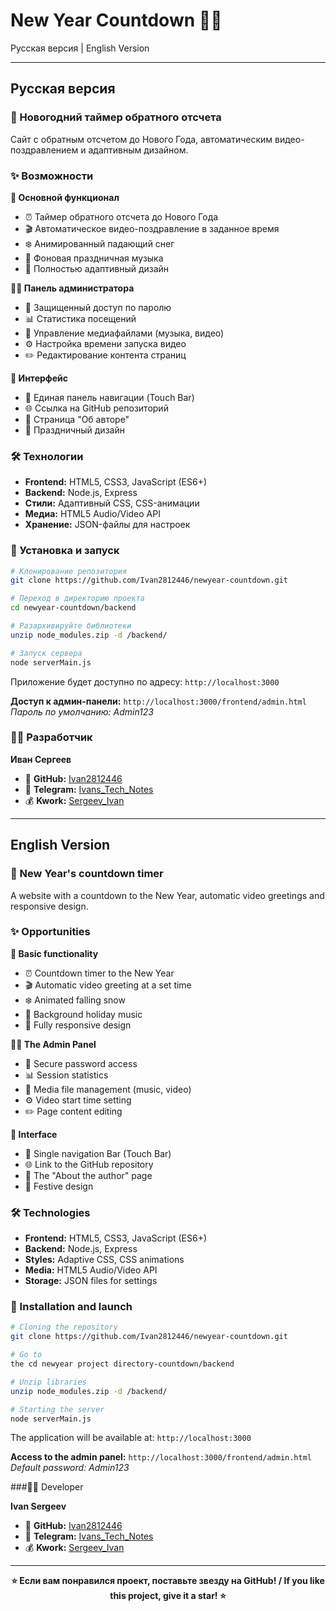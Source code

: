 # New Year Countdown 🎄⏰

Русская версия | English Version

---

## Русская версия

### 🎯 Новогодний таймер обратного отсчета

Сайт с обратным отсчетом до Нового Года, автоматическим видео-поздравлением и адаптивным дизайном.

### ✨ Возможности

**🎄 Основной функционал**
- ⏰ Таймер обратного отсчета до Нового Года
- 🎬 Автоматическое видео-поздравление в заданное время
- ❄️ Анимированный падающий снег
- 🎵 Фоновая праздничная музыка
- 📱 Полностью адаптивный дизайн

**👨‍💼 Панель администратора**
- 🔐 Защищенный доступ по паролю
- 📊 Статистика посещений
- 🎵 Управление медиафайлами (музыка, видео)
- ⚙️ Настройка времени запуска видео
- ✏️ Редактирование контента страниц

**📱 Интерфейс**
- 🎯 Единая панель навигации (Touch Bar)
- 🌐 Ссылка на GitHub репозиторий
- 📄 Страница "Об авторе"
- 🎨 Праздничный дизайн


### 🛠️ Технологии

- **Frontend:** HTML5, CSS3, JavaScript (ES6+)
- **Backend:** Node.js, Express
- **Стили:** Адаптивный CSS, CSS-анимации
- **Медиа:** HTML5 Audio/Video API
- **Хранение:** JSON-файлы для настроек

### 🚀 Установка и запуск

```bash
# Клонирование репозитория
git clone https://github.com/Ivan2812446/newyear-countdown.git

# Переход в директорию проекта
cd newyear-countdown/backend

# Разархивируйте библиотеки
unzip node_modules.zip -d /backend/

# Запуск сервера
node serverMain.js
```

Приложение будет доступно по адресу: `http://localhost:3000`

**Доступ к админ-панели:** `http://localhost:3000/frontend/admin.html`  
*Пароль по умолчанию: Admin123*



### 👨‍💻 Разработчик

**Иван Сергеев**
- 💼 **GitHub:** [Ivan2812446](https://github.com/Ivan2812446)
- 📝 **Telegram:** [Ivans_Tech_Notes](https://t.me/Ivans_Tech_Notes)
- 💰 **Kwork:** [Sergeev_Ivan](https://kwork.ru/user/Sergeev_Ivan)


---

## English Version

### 🎯 New Year's countdown timer

A website with a countdown to the New Year, automatic video greetings and responsive design.

### ✨ Opportunities

**🎄 Basic functionality**
- ⏰ Countdown timer to the New Year
- 🎬 Automatic video greeting at a set time
- ❄️ Animated falling snow
- 🎵 Background holiday music
- 📱 Fully responsive design

**👨‍💼 The Admin Panel**
- 🔐 Secure password access
- 📊 Session statistics
- 🎵 Media file management (music, video)
- ⚙️ Video start time setting
- ✏️ Page content editing

**📱 Interface**
- 🎯 Single navigation Bar (Touch Bar)
- 🌐 Link to the GitHub repository
- 📄 The "About the author" page
- 🎨 Festive design


### 🛠️ Technologies

- **Frontend:** HTML5, CSS3, JavaScript (ES6+)
- **Backend:** Node.js, Express
- **Styles:** Adaptive CSS, CSS animations
- **Media:** HTML5 Audio/Video API
- **Storage:** JSON files for settings

### 🚀 Installation and launch

```bash
# Cloning the repository
git clone https://github.com/Ivan2812446/newyear-countdown.git

# Go to
the cd newyear project directory-countdown/backend

# Unzip libraries
unzip node_modules.zip -d /backend/

# Starting the server
node serverMain.js
```

The application will be available at: `http://localhost:3000 `

**Access to the admin panel:** `http://localhost:3000/frontend/admin.html`  
*Default password: Admin123*



###👨‍💻 Developer

**Ivan Sergeev**
- 💼 **GitHub:** [Ivan2812446](https://github.com/Ivan2812446)
- 📝 **Telegram:** [Ivans_Tech_Notes](https://t.me/Ivans_Tech_Notes)
- 💰 **Kwork:** [Sergeev_Ivan](https://kwork.ru/user/Sergeev_Ivan)


---

<div align="center">

**⭐ Если вам понравился проект, поставьте звезду на GitHub! / If you like this project, give it a star! ⭐**

</div>
